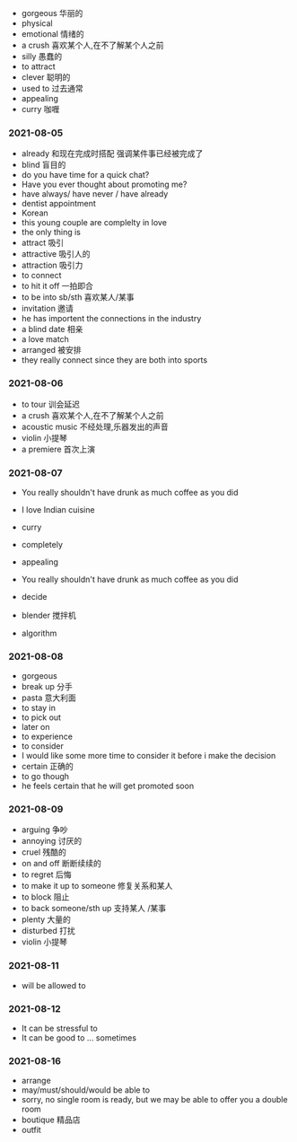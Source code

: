 - gorgeous 华丽的
- physical 
- emotional 情绪的
- a crush  喜欢某个人,在不了解某个人之前
- silly 愚蠢的
- to attract
- clever 聪明的
- used to 过去通常
- appealing
- curry 咖喱


### 2021-08-05

- already 和现在完成时搭配 强调某件事已经被完成了
- blind 盲目的
- do you have time for a quick chat?
- Have you ever thought about promoting me?
- have always/ have never / have already
- dentist appointment
- Korean
- this young couple are complelty in love
- the only thing is 
- attract 吸引
- attractive 吸引人的
- attraction 吸引力
- to connect
- to hit it off  一拍即合
- to be into sb/sth   喜欢某人/某事
- invitation 邀请
- he has importent the connections in the industry
- a blind date 相亲
- a love match
- arranged 被安排
- they really connect since they are both into sports

### 2021-08-06
- to tour 训会延迟
- a crush  喜欢某个人,在不了解某个人之前
- acoustic music 不经处理,乐器发出的声音
- violin 小提琴
- a premiere 首次上演

### 2021-08-07
- You really shouldn't have drunk as much coffee as you did
- I love Indian cuisine
- curry
- completely
- appealing

- You really shouldn't have drunk as much coffee as you did
- decide
- blender 搅拌机
- algorithm 

### 2021-08-08
- gorgeous
- break up 分手
- pasta 意大利面
- to stay in 
- to pick out
- later on
- to experience
- to consider
- I would like some more time to consider it before i make the decision
- certain 正确的
- to go though
- he feels certain that he will get promoted soon 


### 2021-08-09
- arguing 争吵
- annoying 讨厌的
- cruel 残酷的
- on and off  断断续续的
- to regret 后悔
- to make it up to someone 修复关系和某人
- to block 阻止
- to back someone/sth up   支持某人 /某事
- plenty 大量的
- disturbed 打扰
- violin 小提琴

### 2021-08-11
- will be allowed to

### 2021-08-12
- It can be stressful to 
- It can be good to ... sometimes

### 2021-08-16
- arrange
- may/must/should/would be able to 
- sorry, no single room is ready, but we may be able to offer you a double room 
- boutique 精品店
- outfit
